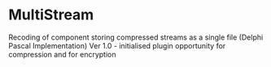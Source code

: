 # MultiStream
Recoding of component storing compressed streams as a single file (Delphi Pascal Implementation)
Ver 1.0 - initialised plugin opportunity for compression and for encryption
